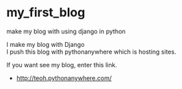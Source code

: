 # my_first_blog
make my blog with using django in python<br>

I make my blog with Django<br>
I push this blog with pythonanywhere which is hosting sites.<br>

If you want see my blog, enter this link.
* http://teoh.pythonanywhere.com/
